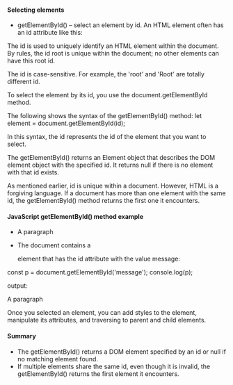 #### Selecting elements

- getElementById() – select an element by id.
An HTML element often has an id attribute like this:
<div id="root"></div>

The id is used to uniquely identify an HTML element within the document. By rules, the id root is unique within the document; no other elements can have this root id.

The id is case-sensitive. For example, the 'root' and 'Root' are totally different id.

To select the element by its id, you use the document.getElementById method.

The following shows the syntax of the getElementById() method:
let element = document.getElementById(id);

In this syntax, the id represents the id of the element that you want to select.

The getElementById() returns an Element object that describes the DOM element object with the specified id. It returns null if there is no element with that id exists.

As mentioned earlier, id is unique within a document. However, HTML is a forgiving language. If a document has more than one element with the same id, the getElementById() method returns the first one it encounters.

#### JavaScript getElementById() method example

- <html>
    <head>
        <title>JavaScript getElementById() Method</title>
    </head>
    <body>
        <p id="message">A paragraph</p>
    </body>
</html>

- The document contains a <p> element that has the id attribute with the value message:

const p = document.getElementById('message');
console.log(p);

output: <p id="message">A paragraph</p>

Once you selected an element, you can add styles to the element, manipulate its attributes, and traversing to parent and child elements.

#### Summary 

- The getElementById() returns a DOM element specified by an id or null if no matching element found.
- If multiple elements share the same id, even though it is invalid, the getElementById() returns the first element it encounters.